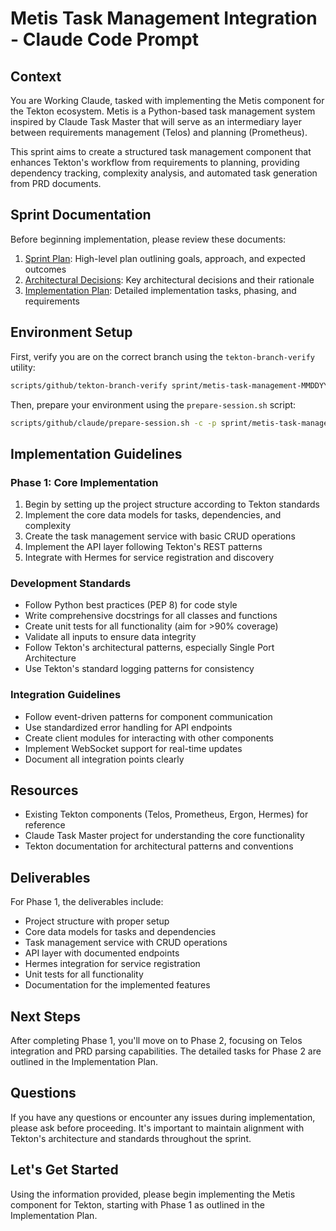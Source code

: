 # Metis Task Management Integration - Claude Code Prompt

## Context

You are Working Claude, tasked with implementing the Metis component for the Tekton ecosystem. Metis is a Python-based task management system inspired by Claude Task Master that will serve as an intermediary layer between requirements management (Telos) and planning (Prometheus).

This sprint aims to create a structured task management component that enhances Tekton's workflow from requirements to planning, providing dependency tracking, complexity analysis, and automated task generation from PRD documents.

## Sprint Documentation

Before beginning implementation, please review these documents:

1. [Sprint Plan](./SprintPlan.md): High-level plan outlining goals, approach, and expected outcomes
2. [Architectural Decisions](./ArchitecturalDecisions.md): Key architectural decisions and their rationale
3. [Implementation Plan](./ImplementationPlan.md): Detailed implementation tasks, phasing, and requirements

## Environment Setup

First, verify you are on the correct branch using the `tekton-branch-verify` utility:

```bash
scripts/github/tekton-branch-verify sprint/metis-task-management-MMDDYY
```

Then, prepare your environment using the `prepare-session.sh` script:

```bash
scripts/github/claude/prepare-session.sh -c -p sprint/metis-task-management-MMDDYY
```

## Implementation Guidelines

### Phase 1: Core Implementation

1. Begin by setting up the project structure according to Tekton standards
2. Implement the core data models for tasks, dependencies, and complexity
3. Create the task management service with basic CRUD operations
4. Implement the API layer following Tekton's REST patterns
5. Integrate with Hermes for service registration and discovery

### Development Standards

- Follow Python best practices (PEP 8) for code style
- Write comprehensive docstrings for all classes and functions
- Create unit tests for all functionality (aim for >90% coverage)
- Validate all inputs to ensure data integrity
- Follow Tekton's architectural patterns, especially Single Port Architecture
- Use Tekton's standard logging patterns for consistency

### Integration Guidelines

- Follow event-driven patterns for component communication
- Use standardized error handling for API endpoints
- Create client modules for interacting with other components
- Implement WebSocket support for real-time updates
- Document all integration points clearly

## Resources

- Existing Tekton components (Telos, Prometheus, Ergon, Hermes) for reference
- Claude Task Master project for understanding the core functionality
- Tekton documentation for architectural patterns and conventions

## Deliverables

For Phase 1, the deliverables include:

- Project structure with proper setup
- Core data models for tasks and dependencies
- Task management service with CRUD operations
- API layer with documented endpoints
- Hermes integration for service registration
- Unit tests for all functionality
- Documentation for the implemented features

## Next Steps

After completing Phase 1, you'll move on to Phase 2, focusing on Telos integration and PRD parsing capabilities. The detailed tasks for Phase 2 are outlined in the Implementation Plan.

## Questions

If you have any questions or encounter any issues during implementation, please ask before proceeding. It's important to maintain alignment with Tekton's architecture and standards throughout the sprint.

## Let's Get Started

Using the information provided, please begin implementing the Metis component for Tekton, starting with Phase 1 as outlined in the Implementation Plan.